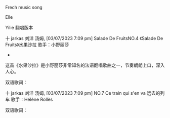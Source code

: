 Frech music song

Elle

Yilie  翻唱版本


十 jarkas 刘洋 汤姆, [03/07/2023 7:09 pm]
Salade De FruitsNO.4 《Salade De Fruits》水果沙拉  歌手：小野丽莎

-
这首《水果沙拉》是小野丽莎非常知名的法语翻唱歌曲之一，节奏朗朗上口，深入人心。

双语歌词：

十 jarkas 刘洋 汤姆, [03/07/2023 7:09 pm]
NO.7 Ce train qui s'en va 远去的列车 歌手：Hélène Rollès

双语歌词：
